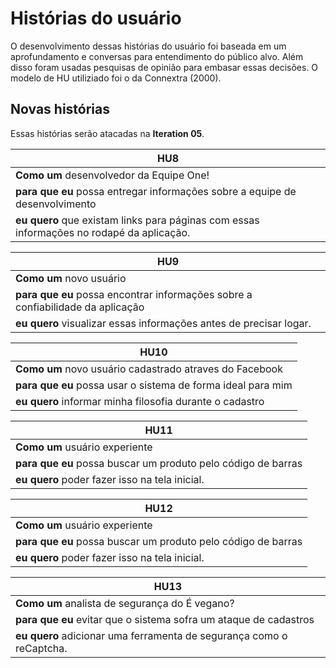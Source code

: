 # Histórias do usuário
O desenvolvimento dessas histórias do usuário foi baseada em um aprofundamento e conversas para entendimento do público alvo. 
Além disso foram usadas pesquisas de opinião para embasar essas decisões. O modelo de HU utiliziado foi o da Connextra (2000).

## Novas histórias

Essas histórias serão atacadas na **Iteration 05**.

|HU8|
|---|
|**Como um** desenvolvedor da Equipe One!|
|**para que eu** possa entregar informações sobre a equipe de desenvolvimento|
|**eu quero** que existam links para páginas com essas informações no rodapé da aplicação.|

|HU9|
|---|
|**Como um** novo usuário|
|**para que eu** possa encontrar informações sobre a confiabilidade da aplicação|
|**eu quero** visualizar essas informações antes de precisar logar.|

|HU10|
|---|
|**Como um** novo usuário cadastrado atraves do Facebook|
|**para que eu** possa usar o sistema de forma ideal para mim|
|**eu quero** informar minha filosofia durante o cadastro|

|HU11|
|---|
|**Como um** usuário experiente|
|**para que eu** possa buscar um produto pelo código de barras|
|**eu quero** poder fazer isso na tela inicial.|

|HU12|
|---|
|**Como um** usuário experiente|
|**para que eu** possa buscar um produto pelo código de barras|
|**eu quero** poder fazer isso na tela inicial.|

|HU13|
|---|
|**Como um** analista de segurança do É vegano?|
|**para que eu** evitar que o sistema sofra um ataque de cadastros|
|**eu quero** adicionar uma ferramenta de segurança como o reCaptcha.|
